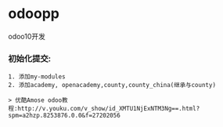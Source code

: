 # odoopp
odoo10开发
### 初始化提交:
    1. 添加my-modules
    2. 添加academy, openacademy,county,county_china(继承与county)

    > 优酷Amose odoo教程:http://v.youku.com/v_show/id_XMTU1NjExNTM3Ng==.html?spm=a2hzp.8253876.0.0&f=27202056